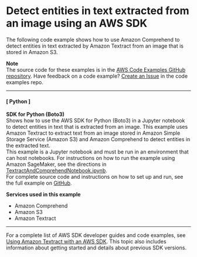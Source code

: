# Detect entities in text extracted from an image using an AWS SDK<a name="example_cross_TextractComprehendDetectEntities_section"></a>

The following code example shows how to use Amazon Comprehend to detect entities in text extracted by Amazon Textract from an image that is stored in Amazon S3\.

**Note**  
The source code for these examples is in the [AWS Code Examples GitHub repository](https://github.com/awsdocs/aws-doc-sdk-examples)\. Have feedback on a code example? [Create an Issue](https://github.com/awsdocs/aws-doc-sdk-examples/issues/new/choose) in the code examples repo\. 

------
#### [ Python ]

**SDK for Python \(Boto3\)**  
 Shows how to use the AWS SDK for Python \(Boto3\) in a Jupyter notebook to detect entities in text that is extracted from an image\. This example uses Amazon Textract to extract text from an image stored in Amazon Simple Storage Service \(Amazon S3\) and Amazon Comprehend to detect entities in the extracted text\.   
 This example is a Jupyter notebook and must be run in an environment that can host notebooks\. For instructions on how to run the example using Amazon SageMaker, see the directions in [TextractAndComprehendNotebook\.ipynb](https://github.com/awsdocs/aws-doc-sdk-examples/tree/main/python/cross_service/textract_comprehend_notebook/TextractAndComprehendNotebook.ipynb)\.   
 For complete source code and instructions on how to set up and run, see the full example on [GitHub](https://github.com/awsdocs/aws-doc-sdk-examples/tree/main/python/cross_service/textract_comprehend_notebook#readme)\.   

**Services used in this example**
+ Amazon Comprehend
+ Amazon S3
+ Amazon Textract

------

For a complete list of AWS SDK developer guides and code examples, see [Using Amazon Textract with an AWS SDK](sdk-general-information-section.md)\. This topic also includes information about getting started and details about previous SDK versions\.